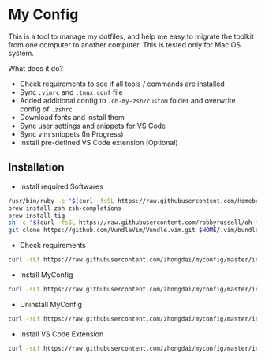 # My Config

This is a tool to manage my dotfiles, and help me easy to migrate the toolkit from one computer to
another computer. This is tested only for Mac OS system.

What does it do?

- Check requirements to see if all tools / commands are installed
- Sync `.vimrc` and `.tmux.conf` file
- Added additional config to `.oh-my-zsh/custom` folder and overwrite config of `.zshrc`
- Download fonts and install them
- Sync user settings and snippets for VS Code
- Sync vim snippets (In Progress)
- Install pre-defined VS Code extension (Optional)

## Installation

- Install required Softwares
```bash
/usr/bin/ruby -e "$(curl -fsSL https://raw.githubusercontent.com/Homebrew/install/master/install)"
brew install zsh zsh-completions
brew install tig
sh -c "$(curl -fsSL https://raw.githubusercontent.com/robbyrussell/oh-my-zsh/master/tools/install.sh)"
git clone https://github.com/VundleVim/Vundle.vim.git $HOME/.vim/bundle/Vundle.vim
```

- Check requirements
```bash
curl -sLf https://raw.githubusercontent.com/zhongdai/myconfig/master/install.sh | bash -s -- -c
```

- Install MyConfig
```bash
curl -sLf https://raw.githubusercontent.com/zhongdai/myconfig/master/install.sh | bash
```

- Uninstall MyConfig
```bash
curl -sLf https://raw.githubusercontent.com/zhongdai/myconfig/master/install.sh | bash -s -- --uninstall
```

- Install VS Code Extension
```bash
curl -sLf https://raw.githubusercontent.com/zhongdai/myconfig/master/install.sh | bash -s -- --vscode
```